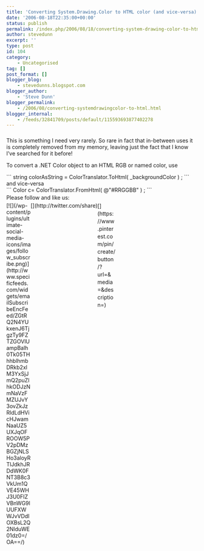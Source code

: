 ```yaml
---
title: 'Converting System.Drawing.Color to HTML color (and vice-versa)'
date: '2006-08-18T22:35:00+00:00'
status: publish
permalink: /index.php/2006/08/18/converting-system-drawing-color-to-html-color-and-vice-versa
author: stevedunn
excerpt: ''
type: post
id: 104
category:
    - Uncategorised
tag: []
post_format: []
blogger_blog:
    - stevedunns.blogspot.com
blogger_author:
    - 'Steve Dunn'
blogger_permalink:
    - /2006/08/converting-systemdrawingcolor-to-html.html
blogger_internal:
    - /feeds/32841709/posts/default/115593693877402278
---
```

#####  

This is something I need very rarely. So rare in fact that in-between uses it is completely removed from my memory, leaving just the fact that I know I’ve searched for it before!

To convert a .NET Color object to an HTML RGB or named color, use

<div>```
<span>string</span> colorAsString = ColorTranslator.ToHtml( _backgroundColor ) ;
```

</div>and vice-versa

<div>```
Color c= ColorTranslator.FromHtml( <span>@"#RRGGBB"</span> ) ;
```

</div><div class="sfsi_Sicons" style="width: 100%; display: inline-block; vertical-align: middle; text-align:left"><div style="margin:0px 8px 0px 0px; line-height: 24px"><span>Please follow and like us:</span></div><div class="sfsi_socialwpr"><div class="sf_subscrbe" style="text-align:left;float:left;width:64px">[![](/wp-content/plugins/ultimate-social-media-icons/images/follow_subscribe.png)](http://www.specificfeeds.com/widgets/emailSubscribeEncFeed/ZGtRQ2N4YUkxenJ6TjgzTy9FZTZGOVlUampBalh0Tk05THhhblhmbDRkb2xlM3YxSjJmQ2puZlhkODJzNmNaVzFMZUJvY3ovZkJzRldLdHVicHJwamNaaUZ5UXJqOFROOW5PV2pDMzBGZjNLSHo3aloyRTlJdkhJRDdWK0FNT3B8c3VkUm1QVE45WHJ3U0FIZVBnWG9lUUFXWWJvVDdIOXBsL2Q2NlduWE01dz0=/OA==/)</div><div class="sf_fb" style="text-align:left;width:98px"><div action="like" class="fb-like" data-layout="button" data-share="true" href="" send="false" showfaces="false" width="180"></div></div><div class="sf_twiter" style="text-align:left;float:left;width:auto">[](http://twitter.com/share)</div><div class="sf_pinit" style="text-align:left;float:left;line-height: 20px;width:47px">[](https://www.pinterest.com/pin/create/button/?url=&media=&description=)</div><div class="sf_google" style="text-align:left;float:left;max-width:62px;min-width:35px;"><div class="g-plusone" data-annotation="none" data-href="" data-size="large"></div></div></div></div>
